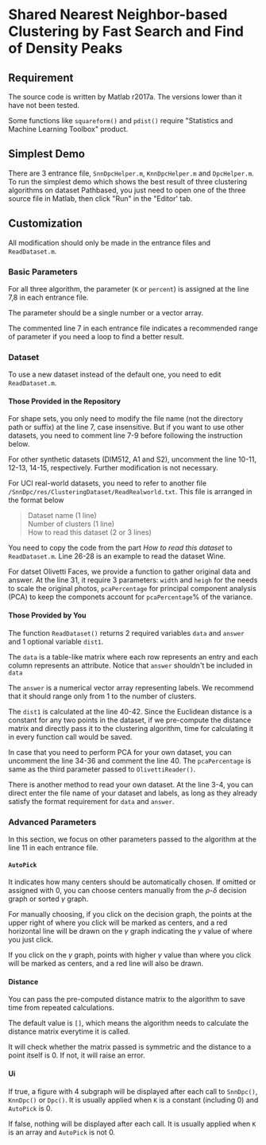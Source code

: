 # Shared Nearest Neighbor-based Clustering by Fast Search and Find of Density Peaks 

## Requirement

The source code is written by Matlab r2017a. The versions lower than it have not been tested.

Some functions like `squareform()` and `pdist()` require "Statistics and Machine Learning Toolbox" product.

## Simplest Demo

There are 3 entrance file, `SnnDpcHelper.m`, `KnnDpcHelper.m` and `DpcHelper.m`.
To run the simplest demo which shows the best result of three clustering algorithms on dataset Pathbased, you just need to open one of the three source file in Matlab, then click "Run" in the "Editor' tab.

## Customization

All modification should only be made in the entrance files and `ReadDataset.m`.

### Basic Parameters

For all three algorithm, the parameter (`K` or `percent`) is assigned at the line 7,8 in each entrance file. 

The parameter should be a single number or a vector array. 

The commented line 7 in each entrance file indicates a recommended range of parameter if you need a loop to find a better result.

### Dataset

To use a new dataset instead of the default one, you need to edit `ReadDataset.m`.

#### Those Provided in the Repository

For shape sets, you only need to modify the file name (not the directory path or suffix) at the line 7, case insensitive. But if you want to use other datasets, you need to comment line 7-9 before following the instruction below.

For other synthetic datasets (DIM512, A1 and S2), uncomment the line 10-11, 12-13, 14-15, respectively. Further modification is not necessary.

For UCI real-world datasets, you need to refer to another file `/SnnDpc/res/ClusteringDataset/ReadRealworld.txt`. This file is arranged in the format below

>Dataset name (1 line)<br/>
>Number of clusters (1 line)<br/>
>How to read this dataset (2 or 3 lines)

You need to copy the code from the part *How to read this dataset* to `ReadDataset.m`. Line 26-28 is an example to read the dataset Wine.

For datset Olivetti Faces, we provide a function to gather original data and answer. At the line 31, it require 3 parameters: `width` and `heigh` for the needs to scale the original photos, `pcaPercentage` for principal component analysis (PCA) to keep the componets account for `pcaPercentage`% of the variance.

#### Those Provided by You

The function `ReadDataset()` returns 2 required variables `data` and `answer` and 1 optional variable `dist1`.

The `data` is a table-like matrix where each row represents an entry and each column represents an attribute. Notice that `answer` shouldn't be included in `data`

The `answer` is a numerical vector array representing labels. We recommend that it should range only from 1 to the number of clusters.

The `dist1` is calculated at the line 40-42. Since the Euclidean distance is a constant for any two points in the dataset, if we pre-compute the distance matrix and directly pass it to the clustering algorithm, time for calculating it in every function call would be saved.

In case that you need to perform PCA for your own dataset, you can uncomment the line 34-36 and comment the line 40. The `pcaPercentage` is same as the third parameter passed to `OlivettiReader()`.

There is another method to read your own dataset. At the line 3-4, you can direct enter the file name of your dataset and labels, as long as they already satisfy the format requirement for `data` and `answer`.

### Advanced Parameters

In this section, we focus on other parameters passed to the algorithm at the line 11 in each entrance file.

#### `AutoPick`

It indicates how many centers should be automatically chosen. If omitted or assigned with 0, you can choose centers manually from the $\rho$-$\delta$ decision graph or sorted $\gamma$ graph.

For manually choosing, if you click on the decision graph, the points at the upper right of where you click will be marked as centers, and a red horizontal line will be drawn on the $\gamma$ graph indicating the $\gamma$ value of where you just click.

If you click on the $\gamma$ graph, points with higher $\gamma$ value than where you click will be marked as centers, and a red line will also be drawn.

#### Distance

You can pass the pre-computed distance matrix to the algorithm to save time from repeated calculations. 

The default value is `[]`, which means the algorithm needs to calculate the distance matrix everytime it is called.

It will check whether the matrix passed is symmetric and the distance to a point itself is 0. If not, it will raise an error.

#### Ui

If true, a figure with 4 subgraph will be displayed after each call to `SnnDpc()`, `KnnDpc()` or `Dpc()`. It is usually applied when `K` is a constant (including 0) and `AutoPick` is 0.

If false, nothing will be displayed after each call. It is usually applied when `K` is an array and `AutoPick` is not 0.